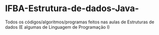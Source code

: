 # IFBA-Estrutura-de-dados-Java-
Todos os códigos/algoritmos/programas feitos nas aulas de Estruturas de dados (E algumas de Linguagem de Programação I)

